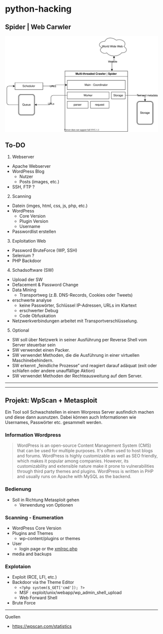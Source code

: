 # python-hacking

## Spider | Web Carwler

![This is an image](doc/webcrawler.svg)



## To-DO

1. Webserver
- Apache Webserver
- WordPress Blog
  - Nutzer
  - Posts (images, etc.)
- SSH, FTP ?
2. Scanning
- Datein (imges, html, css, js, php, etc.)
- WordPress
  - Core Version
  - Plugin Version
  - Username
- Passwordlist erstellen
3. Exploitation Web
- Password BruteForce (WP, SSH)
- Selenium ?
- PHP Backdoor
4. Schadsoftware (SW)
- Upload der SW
- Defacement & Password Change
- Data Mining
  - Transportweg (z.B. DNS-Records, Cookies oder Tweets)
- erschwerte analyse
  - keine Passwörter, Schlüssel IP-Adressen, URLs im Klartext
  - erschwerter Debug
  - Code Obfuskation
- Netzwerkverbindungen arbeitet mit Transportverschlüsselung.
5. Optional 
- SW soll über Netzwerk in seiner Ausführung per Reverse Shell vom Server steuerbar sein
- SW verwendet einen Packer.
- SW verwendet Methoden, die die Ausführung in einer virtuellen Maschinebehindern.
- SW erkennt „feindliche Prozesse“ und reagiert darauf adäquat (exit oder schlafen oder andere unauffällige Aktion)
- SW verwendet Methoden der Rechteausweitung auf dem Server.


---
---

## Projekt: WpScan + Metasploit
Ein Tool soll Schwachstellen in einem Worpress Server ausfindich machen und diese dann ausnutzen.
Dabei können auch Informationen wie Usernames, Passwörter etc. gesammelt werden. 

### Information Wordpress

> WordPress is an open-source Content Management System (CMS) that can be used for multiple purposes. It's often used to host blogs and forums. WordPress is highly customizable as well as SEO friendly, which makes it popular among companies. However, its customizability and extensible nature make it prone to vulnerabilities through third party themes and plugins. WordPress is written in PHP and usually runs on Apache with MySQL as the backend.

### Bedienung 
- Soll in Richtung Metasploit gehen
  - Verwendung von Optionen

### Scanning - Enumeration
- WordPress Core Version 
- Plugins and Themes 
  - wp-content/plugins or themes
- User
  - login page or the [xmlrpc.php](https://the-bilal-rizwan.medium.com/wordpress-xmlrpc-php-common-vulnerabilites-how-to-exploit-them-d8d3c8600b32)
- media and backups

### Explotaion
- Exploit (RCE, LFI, etc.)
- Backdoor via the Theme Editor
  - ```<?php system($_GET['cmd']); ?>```
  - MSF : exploit/unix/webapp/wp_admin_shell_upload
  - Web Forward Shell
- Brute Force

---

Quellen
* https://wpscan.com/statistics







